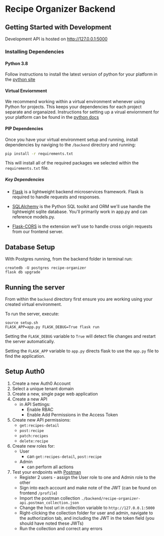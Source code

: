# Recipe Organizer Backend

## Getting Started with Development

Development API is hosted on http://127.0.0.1:5000

### Installing Dependencies

#### Python 3.8

Follow instructions to install the latest version of python for your platform in the
[python site](https://www.python.org/downloads/)

#### Virtual Enviornment

We recommend working within a virtual environment whenever using Python for projects. This keeps your dependencies for each project separate and organaized. Instructions for setting up a virual enviornment for your platform can be found in the [python docs](https://packaging.python.org/guides/installing-using-pip-and-virtual-environments/)

#### PIP Dependencies

Once you have your virtual environment setup and running, install dependencies by naviging to the `/backend` directory and running:

```bash
pip install -r requirements.txt
```

This will install all of the required packages we selected within the `requirements.txt` file.

##### Key Dependencies

* [Flask](http://flask.pocoo.org/)  is a lightweight backend microservices framework. Flask is required to handle requests and responses.

* [SQLAlchemy](https://www.sqlalchemy.org/) is the Python SQL toolkit and ORM we'll use handle the lightweight sqlite database. You'll primarily work in app.py and can reference models.py. 

* [Flask-CORS](https://flask-cors.readthedocs.io/en/latest/#) is the extension we'll use to handle cross origin requests from our frontend server. 

## Database Setup
With Postgres running, from the backend folder in terminal run:
```
createdb -U postgres recipe-organizer
flask db upgrade
```

## Running the server

From within the `backend` directory first ensure you are working using your created virtual environment.

To run the server, execute:

```
source setup.sh
FLASK_APP=app.py FLASK_DEBUG=True flask run
```

Setting the `FLASK_DEBUG` variable to `True` will detect file changes and restart the server automatically.

Setting the `FLASK_APP` variable to `app.py` directs flask to use the `app.py` file to find the application. 


## Setup Auth0

1. Create a new Auth0 Account
2. Select a unique tenant domain
3. Create a new, single page web application
4. Create a new API
    - in API Settings:
        - Enable RBAC
        - Enable Add Permissions in the Access Token
5. Create new API permissions:
    - `get:recipes-detail`
    - `post:recipe`
    - `patch:recipes`
    - `delete:recipe`
6. Create new roles for:
    - User
        - can `get:recipes-detail`, `post:recipe`
    - Admin
        - can perform all actions
7. Test your endpoints with [Postman](https://getpostman.com)
    - Register 2 users - assign the User role to one and Admin role to the other
    - Sign into each account and make note of the JWT (can be found on frontend `/profile`)
    - Import the postman collection `./backend/recipe-organizer-api.postman_collection.json`
    - Change the host url in collection variable to `http://127.0.0.1:5000`
    - Right-clicking the collection folder for user and admin, navigate to the authorization tab, and including the JWT in the token field (you should have noted these JWTs)
    - Run the collection and correct any errors